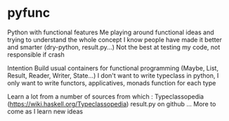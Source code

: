 # pyfunc
Python with functional features
Me playing around functional ideas and trying to understand the whole concept
I know people have made it better and smarter (dry-python, result.py...)
Not the best at testing my code, not responsible if crash

Intention
    Build usual containers for functional programming (Maybe, List, Result, Reader, Writer, State...)
    I don't want to write typeclass in python, I only want to write functors, applicatives, monads function for each type


Learn a lot from a number of sources from which :
    Typeclassopedia (https://wiki.haskell.org/Typeclassopedia)
    result.py on github
    ...
    More to come as I learn new ideas
    


